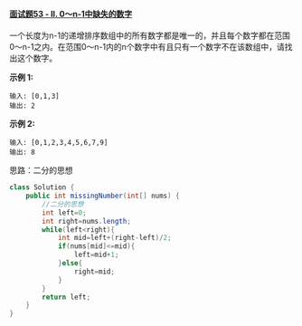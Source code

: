 #### [面试题53 - II. 0～n-1中缺失的数字](https://leetcode-cn.com/problems/que-shi-de-shu-zi-lcof/)

一个长度为n-1的递增排序数组中的所有数字都是唯一的，并且每个数字都在范围0～n-1之内。在范围0～n-1内的n个数字中有且只有一个数字不在该数组中，请找出这个数字。

**示例 1:**

```
输入: [0,1,3]
输出: 2
```

**示例 2:**

```
输入: [0,1,2,3,4,5,6,7,9]
输出: 8
```

思路：二分的思想 

```java
class Solution {
    public int missingNumber(int[] nums) {
        //二分的思想
        int left=0;
        int right=nums.length;
        while(left<right){
            int mid=left+(right-left)/2;
            if(nums[mid]<=mid){
                left=mid+1;
            }else{
                right=mid;
            }
        }
        return left;
    }
}
```

